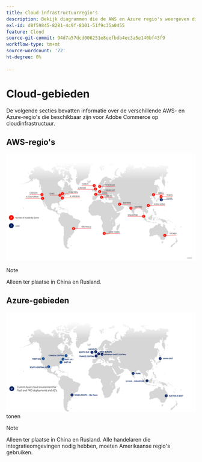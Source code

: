 ```yaml
---
title: Cloud-infrastructuurregio's
description: Bekijk diagrammen die de AWS en Azure regio's weergeven die beschikbaar zijn voor Adobe Commerce.
exl-id: d8f59845-8281-4c9f-8101-51f9c35a0455
feature: Cloud
source-git-commit: 94d7a57dcd006251e8eefbdb4ec3a5e140bf43f9
workflow-type: tm+mt
source-wordcount: '72'
ht-degree: 0%

---
```


# Cloud-gebieden

De volgende secties bevatten informatie over de verschillende AWS- en Azure-regio&#39;s die beschikbaar zijn voor Adobe Commerce op cloudinfrastructuur.

## AWS-regio&#39;s

![ Diagram die de gebieden van AWS tonen ](../../../assets/playbooks/aws-regions.png)

>[!NOTE]
>
> Alleen ter plaatse in China en Rusland.

## Azure-gebieden

![ Diagram die Azure gebieden ](../../../assets/playbooks/azure-regions.png) tonen

>[!NOTE]
>
> Alleen ter plaatse in China en Rusland. Alle handelaren die integratieomgevingen nodig hebben, moeten Amerikaanse regio&#39;s gebruiken.
